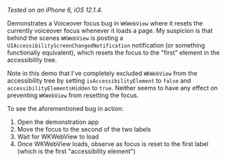 _Tested on an iPhone 6, iOS 12.1.4._

Demonstrates a Voiceover focus bug in `WKWebView` where it resets the currently voiceover focus whenever it loads a page. My suspicion is that behind the scenes `WKWebView` is posting a `UIAccessibilityScreenChangedNotification` notification (or something functionally equivalent), which resets the focus to the "first" element in the accessibility  tree.

Note in this demo that I've completely excluded `WKWebView` from the accessibility tree by setting `isAccessibilityElement` to `false` and `accessibilityElementsHidden` to `true`. Neither seems to have any effect on preventing `WKWebView` from resetting the focus.

To see the aforementioned bug in action:

1. Open the demonstration app
2. Move the focus to the second of the two labels
3. Wait for WKWebView to load
4. Once WKWebView loads, observe as focus is reset to the first label (which is the first "accessibility element")